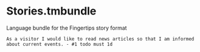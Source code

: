 # Stories.tmbundle

Language bundle for the Fingertips story format

    As a visitor I would like to read news articles so that I am informed about current events. - #1 todo must 1d